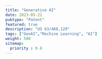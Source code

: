 ```yaml
---
title: "Generative AI"
date: 2023-05-22
pubtype: "Patent"
featured: true
description: "US 63/468,129"
tags: ["GenAI","Machine Learning", "AI"]
weight: 500
sitemap:
  priority : 0.8
---
```

